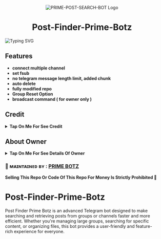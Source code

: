 <p align="center">
  <img src="https://envs.sh/zpt.jpg" alt="PRIME-POST-SEARCH-BOT Logo">
</p>
<h1 align="center">
  Post-Finder-Prime-Botz
</h1>

![Typing SVG](https://readme-typing-svg.herokuapp.com/?lines=Hello+My+Name+is+ᴍʀ.+ᴘʀɪᴍᴇ;And+this+is+A+Advance+Post+Finder+Bot;Thanks+For+Visiting+Prime+Botz;Join+Telegram+@Prime+Botz)
</p>


## Features

- <b>connect multiple channel
- set fsub
- no telegram message length limit, added chunk
- auto delete 
- fully modified repo
- Group Reset Option
- broadcast command ( for owner only )</b>

## Credit

<b><details><summary>Tap On Me For See Credit</summary>

💝 Credit Goes To [MR.PRIME](https://telegram.me/PRIME_NAYEM) So Don't Forgot To Give Credit

💘 Base Repo Credit [CyniteOfficial](https://github.com/cyniteofficial)

💖 And Thank You So Much To All Who Help In This Journey 💕

</b>
</details>

## About Owner 

<b><details><summary>Tap On Me For See Details Of Owner</summary>

- Telegram Channel : [Prime Botz](https://telegram.me/Prime_Botz)
- Contact Link : [MR.PRIME](https://telegram.me/Prime_Nayem)

</b>
</details>


### 🌿 ᴍᴀɪɴᴛᴀɪɴᴇᴅ ʙʏ : [PRIME BOTZ](https://telegram.me/PRIME_BOTZ)

<b>Selling This Repo Or Code Of This Repo For Money Is Strictly Prohibited 🚫</b>


# Post-Finder-Prime-Botz
Post Finder Prime Botz is an advanced Telegram bot designed to make searching and retrieving posts from groups or channels faster and more efficient. Whether you're managing large groups, searching for specific content, or organizing files, this bot provides a user-friendly and feature-rich experience for everyone.


